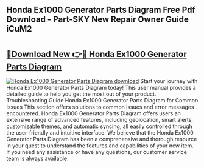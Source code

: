 ## Honda Ex1000 Generator Parts Diagram Free Pdf Download - Part-SKY New Repair Owner Guide iCuM2

# <h2><a href="http://dfovqey.blite.top/?on=Honda+Ex1000+Generator+Parts+Diagram">🔗Download New 👉🔴 Honda Ex1000 Generator Parts Diagram</a></h2>

[![Honda Ex1000 Generator Parts Diagram download](https://i.imgur.com/lujVjoI.png)](http://dfovqey.blite.top/?on=Honda+Ex1000+Generator+Parts+Diagram)
Start your journey with Honda Ex1000 Generator Parts Diagram today! This user manual provides a detailed guide to help you get the most out of your product. Troubleshooting Guide Honda Ex1000 Generator Parts Diagram for Common Issues This section offers solutions to common issues and error messages encountered. Honda Ex1000 Generator Parts Diagram offers users an extensive range of advanced features, including geolocation, smart alerts, customizable themes, and automatic syncing, all easily controlled through the user-friendly and intuitive interface. We believe that the Honda Ex1000 Generator Parts Diagram has been a comprehensive and thorough resource in your quest to understand the features and capabilities of your new item. If you need any assistance or have any questions, our customer service team is always available.
